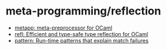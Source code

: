 # meta-programming/reflection

- [metapp: meta-preprocessor for OCaml](https://github.com/thierry-martinez/metapp)
- [refl: Efficient and type-safe type reflection for OCaml](https://github.com/thierry-martinez/refl)
- [pattern: Run-time patterns that explain match failures](https://github.com/thierry-martinez/pattern)
